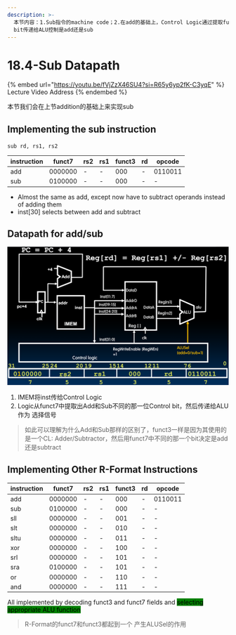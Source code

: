 ```yaml
---
description: >-
  本节内容：1.Sub指令的machine code；2.在add的基础上，Control Logic通过提取funct7中的Control
  bit传递给ALU控制是add还是sub
---
```


# 18.4-Sub Datapath

{% embed url="https://youtu.be/fVjZzX46SU4?si=R65y6yp2fK-C3yqE" %}
Lecture Video Address
{% endembed %}

本节我们会在上节addition的基础上来实现sub

## Implementing the sub instruction

```assembly
sub rd, rs1, rs2
```

| instruction | funct7  | rs2 | rs1 | funct3 | rd | opcode  |
| ----------- | ------- | --- | --- | ------ | -- | ------- |
| add         | 0000000 | -   | -   | 000    | -  | 0110011 |
| sub         | 0100000 | -   | -   | 000    | -  | -       |

* Almost the same as add, except now have to subtract operands instead of adding them
* inst\[30] selects between add and subtract

## Datapath for add/sub

![sub datapath](.image/image-20240614142352810.png)

1. IMEM将inst传给Control Logic
2. Logic从funct7中提取出Add和Sub不同的那一位Control bit，然后传递给ALU作为 选择信号

> 如此可以理解为什么Add和Sub那样的区别了，funct3一样是因为其使用的是一个CL: Adder/Subtractor，然后用funct7中不同的那一个bit决定是add还是subtract

## Implementing Other R-Format Instructions

| instruction | funct7  | rs2 | rs1 | funct3 | rd | opcode  |
| ----------- | ------- | --- | --- | ------ | -- | ------- |
| add         | 0000000 | -   | -   | 000    | -  | 0110011 |
| sub         | 0100000 | -   | -   | 000    | -  | -       |
| sll         | 0000000 | -   | -   | 001    | -  | -       |
| slt         | 0000000 | -   | -   | 010    | -  | -       |
| sltu        | 0000000 | -   | -   | 011    | -  | -       |
| xor         | 0000000 | -   | -   | 100    | -  | -       |
| srl         | 0000000 | -   | -   | 101    | -  | -       |
| sra         | 0100000 | -   | -   | 101    | -  | -       |
| or          | 0000000 | -   | -   | 110    | -  | -       |
| and         | 0000000 | -   | -   | 111    | -  | -       |

All implemented by decoding funct3 and funct7 fields and <mark style="background-color:green;">selecting appropriate ALU function</mark>

> R-Format的funct7和funct3都起到一个 产生ALUSel的作用
